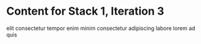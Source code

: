 # Content for Stack 1, Iteration 3
elit consectetur tempor enim minim consectetur adipiscing labore lorem ad quis 
